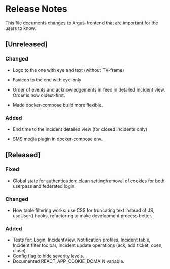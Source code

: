 # Release Notes
This file documents changes to Argus-frontend that are important for the users to know.

## [Unreleased]

### Changed
- Logo to the one with eye and text (without TV-frame)
- Favicon to the one with eye-only

- Order of events and acknowledgements in feed in detailed incident view. Order is now oldest-first.
- Made docker-compose build more flexible.

### Added
- End time to the incident detailed view (for closed incidents only)

- SMS media plugin in docker-compose env.


## [Released]

### Fixed
- Global state for authentication: clean setting/removal of cookies for both userpass and federated login.

### Changed
- How table filtering works: use CSS for truncating text instead of JS, useUser() hooks, refactoring to make development process better.

### Added
- Tests for: Login, IncidentView, Notification profiles, Incident table, Incident filter toolbar, Incident update operations (ack, add ticket, open, close).
- Config flag to hide severity levels.
- Documented REACT_APP_COOKIE_DOMAIN variable.
